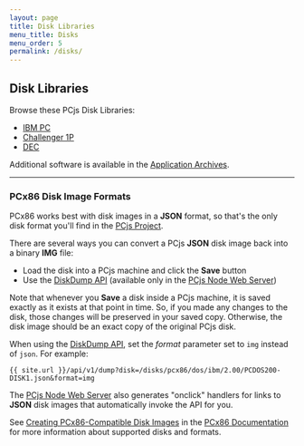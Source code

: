 ```yaml
---
layout: page
title: Disk Libraries
menu_title: Disks
menu_order: 5
permalink: /disks/
---
```


Disk Libraries
--------------

Browse these PCjs Disk Libraries:

* [IBM PC](pcx86/)
* [Challenger 1P](c1p/)
* [DEC](dec/)

Additional software is available in the [Application Archives](/apps/).

---

### PCx86 Disk Image Formats

PCx86 works best with disk images in a **JSON** format, so that's the only disk format you'll
find in the [PCjs Project](https://github.com/jeffpar/pcjs).

There are several ways you can convert a PCjs **JSON** disk image back into a binary **IMG** file:

- Load the disk into a PCjs machine and click the **Save** button
- Use the [DiskDump API](/api/v1/dump) (available only in the [PCjs Node Web Server](/server.js))

Note that whenever you **Save** a disk inside a PCjs machine, it is saved exactly as it exists
at that point in time.  So, if you made any changes to the disk, those changes will be preserved
in your saved copy.  Otherwise, the disk image should be an exact copy of the original PCjs disk.

When using the [DiskDump API](/api/v1/dump), set the *format* parameter set to `img` instead of `json`.
For example:

	{{ site.url }}/api/v1/dump?disk=/disks/pcx86/dos/ibm/2.00/PCDOS200-DISK1.json&format=img

The [PCjs Node Web Server](/server.js) also generates "onclick" handlers for links to **JSON** disk
images that automatically invoke the API for you.

See [Creating PCx86-Compatible Disk Images](/pubs/pcx86/#creating-pcx86-compatible-disk-images)
in the [PCx86 Documentation](/pubs/pcx86/) for more information about supported disks and formats.

